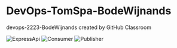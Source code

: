 # DevOps-TomSpa-BodeWijnands
devops-2223-BodeWijnands created by GitHub Classroom

![ExpressApi](https://github.com/avans-devops/DevOps-TomSpa-BodeWijnands/actions/workflows/CI-API.yml/badge.svg)
![Consumer](https://github.com/avans-devops/DevOps-TomSpa-BodeWijnands/actions/workflows/CI-Consumer.yml/badge.svg)
![Publisher](https://github.com/avans-devops/DevOps-TomSpa-BodeWijnands/actions/workflows/CI-Publisher.yml/badge.svg)
